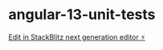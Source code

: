 # angular-13-unit-tests

[Edit in StackBlitz next generation editor ⚡️](https://stackblitz.com/~/github.com/PasstheInterview/angular-13-unit-tests)